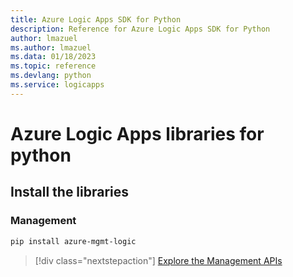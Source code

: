 ```yaml
---
title: Azure Logic Apps SDK for Python
description: Reference for Azure Logic Apps SDK for Python
author: lmazuel
ms.author: lmazuel
ms.data: 01/18/2023
ms.topic: reference
ms.devlang: python
ms.service: logicapps
---
```

# Azure Logic Apps libraries for python

## Install the libraries


### Management

```bash
pip install azure-mgmt-logic
```
> [!div class="nextstepaction"]
> [Explore the Management APIs](/python/api/azure-mgmt-logic)
